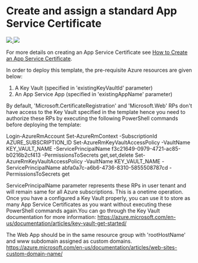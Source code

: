 # Create and assign a standard App Service Certificate

<a href="https://portal.azure.cn/#create/Microsoft.Template/uri/https%3A%2F%2Fgithub.com%2Faryamo%2Fazurejson%2Fblob%2Fmaster%2F101-app-service-certificate-standard%2Fazuredeploy.json" target="_blank">
    <img src="http://azuredeploy.net/deploybutton.png"/>
</a>
<a href="http://armviz.io/#/?load=https%3A%2F%2Fgithub.com%2Faryamo%2Fazurejson%2Fblob%2Fmaster%2F101-app-service-certificate-standard%2Fazuredeploy.json" target="_blank">
    <img src="http://armviz.io/visualizebutton.png"/>
</a>

For more details on creating an App Service Certificate see [How to Create an App Service Certificate](https://azure.microsoft.com/en-us/documentation/articles/web-sites-purchase-ssl-web-site/).

In order to deploy this template, the pre-requisite Azure resources are given below:
1. A Key Vault (specified in 'existingKeyVaultId' parameter)
2. An App Service App (specified in 'existingAppName' parameter)

By default, 'Microsoft.CertificateRegistration' and 'Microsoft.Web' RPs don't have access to the Key Vault specified in the template hence you need to authorize these RPs by executing 
the following PowerShell commands before deploying the template:

Login-AzureRmAccount
Set-AzureRmContext -SubscriptionId AZURE_SUBSCRIPTION_ID
Set-AzureRmKeyVaultAccessPolicy -VaultName KEY_VAULT_NAME -ServicePrincipalName f3c21649-0979-4721-ac85-b0216b2cf413 -PermissionsToSecrets get,set,delete
Set-AzureRmKeyVaultAccessPolicy -VaultName KEY_VAULT_NAME -ServicePrincipalName abfa0a7c-a6b6-4736-8310-5855508787cd -PermissionsToSecrets get

ServicePrincipalName parameter represents these RPs in user tenant and will remain same for all Azure subscriptions. This is a onetime operation. Once you have a configured a Key Vault properly, 
you can use it to store as many App Service Certificates as you want without executing these PowerShell commands again.You can go through the Key Vault documentation for more information:
https://azure.microsoft.com/en-us/documentation/articles/key-vault-get-started/

The Web App should be in the same resource group with 'rootHostName' and www subdomain assigned as custom domains.
https://azure.microsoft.com/en-us/documentation/articles/web-sites-custom-domain-name/